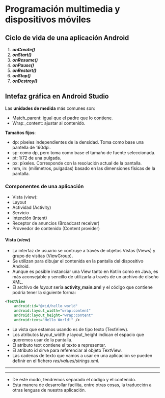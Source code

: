 # Programación multimedia y dispositivos móviles

## Ciclo de vida de una aplicación Android

1. ***onCreate()***
2. ***onStart()***
3. ***onResume()***
4. ***onPause()***
5. ***onRestart()***
6. ***onStop()***
7. ***onDestroy()***

## Intefaz gráfica en Android Studio

Las **unidades de medida** más comunes son:
- Match_parent: igual que el padre que lo contiene.
- Wrap:_content: ajustar al contenido.

**Tamaños fijos**:
- dp: píxeles independientes de la densidad. Toma como base una pantella de 160dpi.
- sp: como dp, pero toma como base el tamaño de fuente seleccionada.
- pt: 1/72 de una pulgada.
- px: píxeles. Corresponde con la resolución actual de la pantalla.
- mm, in: (milímetros, pulgadas) basado en las dimensiones físicas de la pantalla.

### Componentes de una aplicación
- Vista (view):
- Layout
- Actividad (Activity)
- Servicio
- Intención (Intent)
- Receptor de anuncios (Broadcast receiver)
- Proveedor de contenido (Content provider)

#### Vista (*view*)

- La interfaz de usuario se contruye a través de objetos Vistas (Views) y grupo de visitas (ViewGroup).
- Se utilizan para dibujar el contenida en la pantalla del dispositivo Android.
- Aunque es posible instanciar una View tanto en Kotlin como en Java, es más aconsejable y sencillo de utilizarla a través de un archivo de diseño XML.
- El archivo de *layout* sería **activity_main.xml** y el código que contiene podría tener la siguiente forma:

```xml
<TextView
    android:id="@+id/hello_world"
    android:layout_width="wrap:content"
    android:layout_height="wrap:content"
    android:text="Hello World!" />

```

- La vista que estamos usando es de tipo texto (TextView).
- Los atributos layout_width y layout_height indican el espacio que queremos usar de la pantalla.
- El atributo text contiene el texto a representar.
- El atributo id sirve para referenciar al objeto TextView.
- Las cadenas de texto que vamos a usar en una aplicación se pueden definir en el fichero *res/values/strings.xml*.
---

---
- De este modo, tendremos separado el código y el contenido.
- Esta manera de desarrollar facilita, entre otras cosas, la traducción a otras lenguas de nuestra aplicación.